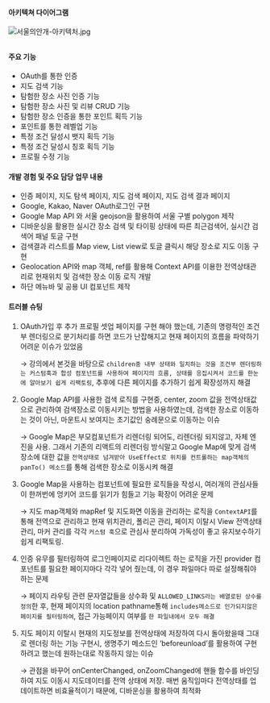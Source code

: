 #### 아키텍쳐 다이어그램

![서울의안개-아키텍처.jpg](https://tripsketchbucket.s3.ap-northeast-2.amazonaws.com/%E1%84%89%E1%85%A5%E1%84%8B%E1%85%AE%E1%86%AF%E1%84%8B%E1%85%B4%E1%84%8B%E1%85%A1%E1%86%AB%E1%84%80%E1%85%A2+%E1%84%8B%E1%85%A1%E1%84%8F%E1%85%B5%E1%84%90%E1%85%A6%E1%86%A8%E1%84%8E%E1%85%A7.pnghttps://tripsketchbucket.s3.ap-northeast-2.amazonaws.com/%E1%84%89%E1%85%A5%E1%84%8B%E1%85%AE%E1%86%AF%E1%84%8B%E1%85%B4%E1%84%8B%E1%85%A1%E1%86%AB%E1%84%80%E1%85%A2+%E1%84%8B%E1%85%A1%E1%84%8F%E1%85%B5%E1%84%90%E1%85%A6%E1%86%A8%E1%84%8E%E1%85%A7.png)

##

#### 주요 기능

- OAuth를 통한 인증
- 지도 검색 기능
- 탐험한 장소 사진 인증 기능
- 탐험한 장소 사진 및 리뷰 CRUD 기능
- 탐험한 장소 인증을 통한 포인트 획득 기능
- 포인트를 통한 레벨업 기능
- 특정 조건 달성시 뱃지 획득 기능
- 특정 조건 달성시 칭호 획득 기능
- 프로필 수정 기능

#### 개발 경험 및 주요 담당 업무 내용

- 인증 페이지, 지도 탐색 페이지, 지도 검색 페이지, 지도 검색 결과 페이지
- Google, Kakao, Naver OAuth로그인 구현
- Google Map API 와 서울 geojson을 활용하여 서울 구별 polygon 제작
- 디바운싱을 활용한 실시간 장소 검색 및 타이핑 상태에 따른 최근검색어, 실시간 검색어 패널 토글 구현
- 검색결과 리스트를 Map view, List view로 토글 클릭시 해당 장소로 지도 이동 구현
- Geolocation API와 map 객체, ref를 활용해 Context API를 이용한 전역상태관리로 현재위치 및 검색한 장소 이동 로직 개발
- 하단 메뉴바 및 공용 UI 컴포넌트 제작

#### 트러블 슈팅

1. OAuth가입 후 추가 프로필 셋업 페이지를 구현 해야 했는데, 기존의 명령적인 조건부 렌더링으로 분기처리를 하면 코드가 난잡해지고 현재 페이지의 흐름을 파악하기 어려운 이슈가 있었음

   → 강의에서 본것을 바탕으로 `children중 내부 상태와 일치하는 것을 조건부 렌더링하는 커스텀훅과 합성 컴포넌트를 사용하여 페이지의 흐름, 상태를 응집시켜서 코드를 한눈에 알아보기 쉽게 리팩토링`, 추후에 다른 페이지를 추가하기 쉽게 확장성까지 해결

2. Google Map API를 사용한 검색 로직를 구현중, center, zoom 값을 전역상태값으로 관리하여 검색장소로 이동시키는 방법을 사용하였는데, 검색한 장소로 이동하는 것이 아닌, 마운트시 보여지는 초기값인 숭례문으로 이동하는 이슈

   → Google Map은 부모컴포넌트가 리렌더링 되어도, 리렌더링 되지않고, 자체 엔진을 사용. 그래서 기존의 리액트의 리렌더링 방식말고 Google Map에 맞게 검색 장소에 대한 값을 `전역상태로 넘겨받아 UseEffect로 위치를 컨트롤하는 map객체의 panTo() 메소드`를 통해 검색한 장소로 이동시켜 해결

3. Google Map을 사용하는 컴포넌트에 필요한 로직들을 작성시, 여러개의 관심사들이 한꺼번에 엉키어 코드를 읽기가 힘들고 기능 확장이 어려운 문제

   → 지도 map객체와 mapRef 및 지도화면 이동을 관리하는 로직을 `ContextAPI`를 통해 전역으로 관리하고 현재 위치관리, 폴리곤 관리, 페이지 이탈시 View 전역상태관리, 마커 관리를 각각 `커스텀 훅`으로 관심사 분리하여 가독성이 좋고 유지보수하기 쉽게 리팩토링.

4. 인증 유무를 필터링하여 로그인페이지로 리다이렉트 하는 로직을 가진 provider 컴포넌트를 필요한 페이지마다 각각 넣어 줬는데, 이 경우 파일마다 따로 설정해줘야하는 문제

   → 페이지 라우팅 관련 문자열값들을 상수화 및 `ALLOWED_LINKS라는 배열로된 상수를 정의`한 후, 현재 페이지의 location pathname통해 `includes메소드로 인가되지않은 페이지를 필터링하여`, 접근 가능페이지 여부를 `한 파일내에서 모두 해결`

5. 지도 페이지 이탈시 현재의 지도정보를 전역상태에 저장하여 다시 돌아왔을때 그대로 렌더링 하는 기능 구현시, 생명주기 메소드인 ‘beforeunload’를 활용하여 구현하려고 했는데 원하는대로 작동하지 않는 이슈

   → 관점을 바꾸어 onCenterChanged, onZoomChanged에 핸들 함수를 바인딩하여 지도 이동시 지도데이터를 전역 상태에 저장. 매번 움직임마다 전역상태를 업데이트하면 비효율적이기 때문에, 디바운싱을 활용하여 최적화
